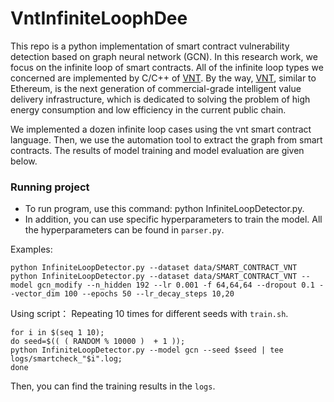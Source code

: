# VntInfiniteLoophDee 

This repo is a python implementation of smart contract vulnerability detection based on graph neural network (GCN). In this research work, we focus on the infinite loop of smart contracts.
All of the infinite loop types we concerned are implemented by C/C++ of [VNT](https://github.com/vntchain/go-vnt). By the way, [VNT](https://github.com/vntchain/go-vnt), similar to Ethereum, is the next generation of commercial-grade intelligent value delivery infrastructure, 
which is dedicated to solving the problem of high energy consumption and low efficiency in the current public chain.

We implemented a dozen infinite loop cases using the vnt smart contract language. Then, we use the automation tool to extract the graph from smart contracts.
The results of model training and model evaluation are given below.


### Running project
* To run program, use this command: python InfiniteLoopDetector.py.
* In addition, you can use specific hyperparameters to train the model. All the hyperparameters can be found in `parser.py`.

Examples:
```shell
python InfiniteLoopDetector.py --dataset data/SMART_CONTRACT_VNT
python InfiniteLoopDetector.py --dataset data/SMART_CONTRACT_VNT --model gcn_modify --n_hidden 192 --lr 0.001 -f 64,64,64 --dropout 0.1 --vector_dim 100 --epochs 50 --lr_decay_steps 10,20 
```

Using script：
Repeating 10 times for different seeds with `train.sh`.
```shell
for i in $(seq 1 10);
do seed=$(( ( RANDOM % 10000 )  + 1 ));
python InfiniteLoopDetector.py --model gcn --seed $seed | tee logs/smartcheck_"$i".log;
done
```
Then, you can find the training results in the `logs`.

